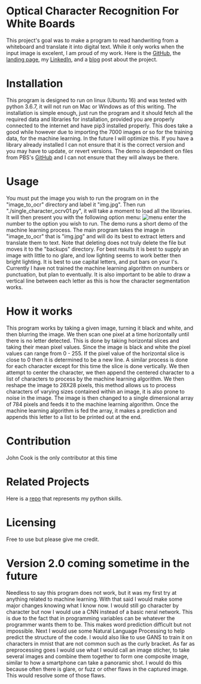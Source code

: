 # Optical Character Recognition For White Boards




This project's goal was to make a program to read handwriting from a whiteboard and translate it into digital text. While it only works when the input image is excelent, I am proud of my work. Here is the [GitHub][git], the [landing page][page], my [LinkedIn], and a [blog] post about the project.



# Installation

  This program is designed to run on linux (Ubuntu 16) and was tested with python 3.6.7, it will not run on Mac or Windows as of this writing. The installation is simple enough, just run the program and it should fetch all the required data and libraries for installation, provided you are properly connected to the internet and have pip3 installed properly. This does take a good while however due to importing the 7000 images or so for the training data, for the machine learning. In the future I will optimize this. If you have a library already installed I can not ensure that it is the correct version and you may have to update, or revert versions. The demo is dependent on files from PBS's [GitHub][pbs] and I can not ensure that they will always be there.


# Usage

You must put the image you wish to run the program on in the "image_to_ocr" directory and label it "img.jpg". Then run "./single_character_ocrv01.py", it will take a moment to load all the libraries. It will then present you with the following option menu:
![menu](https://i.imgur.com/5whBRMr.jpg)
enter the number to the option you wish to run. The demo runs a short demo of the machine learning process. The main program takes the image in "image_to_ocr" that is "img.jpg" and will do its best to extract letters and translate them to text. Note that deleting does not truly delete the file but moves it to the "backups" directory. For best results it is best to supply an image with little to no glare, and low lighting seems to work better then bright lighting. It is best to use capital letters, and put bars on your I's. Currently I have not trained the machine learning algorithm on numbers or punctuation, but plan to eventually. It is also important to be able to draw a vertical line between each letter as this is how the character segmentation works.

# How it works

This program works by taking a given image, turning it black and white, and then blurring the image. We then scan one pixel at a time horizontally until there is no letter detected. This is done by taking horizontal slices and taking their mean pixel values. Since the image is black and white the pixel values can range from 0 - 255. If the pixel value of the horizontal slice is close to 0 then it is determined to be a new line. A similar process is done for each character except for this time the slice is done vertically. We then attempt to center the character, we then append the centered character to a list of characters to process by the machine learning algorithm. We then reshape the image to 28X28 pixels, this method allows us to process characters of varying sizes contained within an image, it is also prone to noise in the image. The image is then changed to a single dimensional array of 784 pixels and feeds it to the machine learning algorithm. Once the machine learning algorithm is fed the array, it makes a prediction and appends this letter to a list to be printed out at the end.

# Contribution

John Cook is the only contributor at this time

# Related Projects

Here is a [repo] that represents my python skills.
# Licensing

Free to use but please give me credit.


   [git]: <https://github.com/JohnCook17/OCR_for_whiteboarding>
   [linkedin]: <https://www.linkedin.com/in/john-cook-17a13b17a/>
   [blog]: <https://www.linkedin.com/pulse/optical-character-recognition-white-boards-john-cook/?published=t>
   [page]: <https://johncook17.github.io/ocr_for_whiteboards.github.io/>
   [pbs]: <https://github.com/crash-course-ai/lab1-neural-networks>
   [repo]: <https://github.com/JohnCook17/holbertonschool-higher_level_programming>


# Version 2.0 coming sometime in the future

Needless to say this program does not work, but it was my first try at anything related to machine learning. With that said I would make some major changes knowing what I know now. I would still go character by character but now I would use a CNN instead of a basic neral network. This is due to the fact that in programming variables can be whatever the programmer wants them to be. This makes word prediction difficult but not impossible. Next I would use some Natural Language Processing to help predict the structure of the code. I would also like to use GANS to train it on characters in mnist that are not common such as the curly bracket. As far as preprocessing goes I would use what I would call an image sticher, to take several images and combine them together to form one composite image, similar to how a smartphone can take a panoramic shot. I would do this because often there is glare, or fuzz or other flaws in the captured image. This would resolve some of those flaws.
